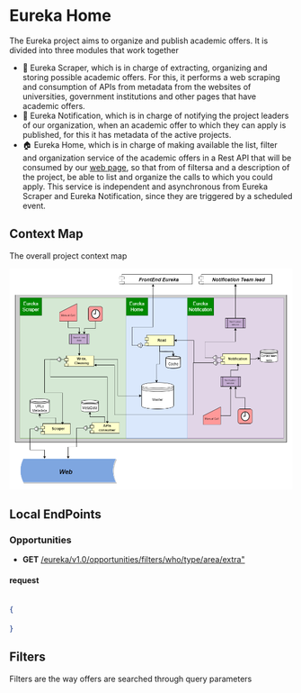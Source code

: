 # Eureka Home


The Eureka project aims to organize and publish academic offers.
It is divided into three modules that work together

- 🔎 Eureka Scraper, which is in charge of extracting, organizing and storing possible academic offers. For this, it performs a web scraping and consumption of APIs from metadata from the websites of universities, government institutions and other pages that have academic offers.
- 🔔 Eureka Notification, which is in charge of notifying the project leaders of our organization, when an academic offer to which they can apply is published, for this it has metadata of the active projects.
- 🏠 Eureka Home, which is in charge of making available the list, filter and organization service of the academic offers in a Rest API that will be consumed by our [web page](https://turingbox.co/), so that from of filtersa and a description of the project, be able to list and organize the calls to which you could apply. This service is independent and asynchronous from Eureka Scraper and Eureka Notification, since they are triggered by a scheduled event.

## Context Map

The overall project context map

![ContextMap](https://raw.githubusercontent.com/Turing-Core-Team/StaticEurekaFiles/main/images/design_eureka_2.0-Context%20Map.drawio.png)

## Local EndPoints

### Opportunities

- **GET** [/eureka/v1.0/opportunities/filters/who/type/area/extra"]()

#### request

```json

{
  
}

```

## Filters

Filters are the way offers are searched through query parameters